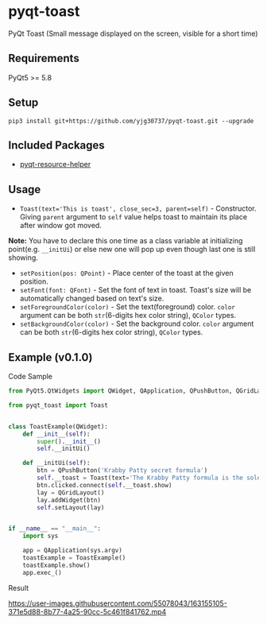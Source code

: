 # pyqt-toast
PyQt Toast (Small message displayed on the screen, visible for a short time)

## Requirements
PyQt5 >= 5.8

## Setup
```pip3 install git+https://github.com/yjg30737/pyqt-toast.git --upgrade```

## Included Packages
* <a href="https://github.com/yjg30737/pyqt-resource-helper">pyqt-resource-helper</a>

## Usage
* ```Toast(text='This is toast', close_sec=3, parent=self)``` - Constructor. Giving ```parent``` argument to ```self``` value helps toast to maintain its place after window got moved. 

<b>Note:</b> You have to declare this one time as a class variable at initializing point(e.g. ```__initUi```) or else new one will pop up even though last one is still showing.
* `setPosition(pos: QPoint)` - Place center of the toast at the given position.
* `setFont(font: QFont)` - Set the font of text in toast. Toast's size will be automatically changed based on text's size.
* `setForegroundColor(color)` - Set the text(foreground) color. `color` argument can be both `str`(6-digits hex color string), `QColor` types.
* `setBackgroundColor(color)` - Set the background color. `color` argument can be both `str`(6-digits hex color string), `QColor` types.

## Example (v0.1.0)
Code Sample
```python
from PyQt5.QtWidgets import QWidget, QApplication, QPushButton, QGridLayout

from pyqt_toast import Toast


class ToastExample(QWidget):
    def __init__(self):
        super().__init__()
        self.__initUi()

    def __initUi(self):
        btn = QPushButton('Krabby Patty secret formula')
        self.__toast = Toast(text='The Krabby Patty formula is the sole property of the Krusty Krab and is only to be discussed in part or in whole with its creator Mr. Krabs. Duplication of this formula is punishable by law. Restrictions apply, results may vary.', close_sec=3, parent=self)
        btn.clicked.connect(self.__toast.show)
        lay = QGridLayout()
        lay.addWidget(btn)
        self.setLayout(lay)


if __name__ == "__main__":
    import sys

    app = QApplication(sys.argv)
    toastExample = ToastExample()
    toastExample.show()
    app.exec_()
```

Result

https://user-images.githubusercontent.com/55078043/163155105-371e5d88-8b77-4a25-90cc-5c461f841762.mp4




